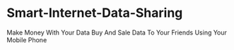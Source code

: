 # Smart-Internet-Data-Sharing
Make Money With Your Data Buy And Sale Data To Your Friends Using Your Mobile Phone
